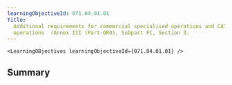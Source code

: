 ```yaml
---
learningObjectiveId: 071.04.01.01
Title:
  Additional requirements for commercial specialised operations and CAT
  operations  (Annex III (Part-ORO), Subpart FC, Section 3.
---
```


```tsx eval
<LearningOBjectives learningObjectiveId={071.04.01.01} />
```

## Summary
